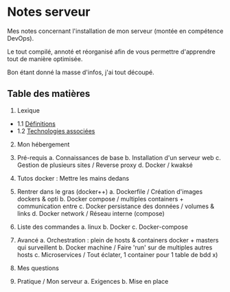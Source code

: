 
# Notes serveur

Mes notes concernant l'installation de mon serveur (montée en compétence DevOps).

Le tout compilé, annoté et réorganisé afin de vous permettre d'apprendre tout de manière optimisée.

Bon étant donné la masse d'infos, j'ai tout découpé.


## Table des matières

1. Lexique
- 1.1 [Définitions](/docs/01-Lexique.md)
- 1.2 [Technologies associées](/docs/01-Lexique.md#associations)
	
2. Mon hébergement

3. Pré-requis
	a. Connaissances de base
	b. Installation d'un serveur web
	c. Gestion de plusieurs sites / Reverse proxy
	d. Docker / kwaksé
	
4. Tutos docker : Mettre les mains dedans

5. Rentrer dans le gras (docker++)
	a. Dockerfile / Création d'images dockers & opti
	b. Docker compose / multiples containers + communication entre
	c. Docker persistance des données / volumes & links
	d. Docker network / Réseau interne (compose)

6. Liste des commandes
	a. linux
	b. Docker
	c. Docker-compose
	
7. Avancé
	a. Orchestration : plein de hosts & containers docker + masters qui surveillent
	b. Docker machine / Faire 'run' sur de multiples autres hosts
	c. Microservices / Tout éclater, 1 container pour 1 table de bdd x)

8. Mes questions

9. Pratique / Mon serveur
	a. Exigences
	b. Mise en place

